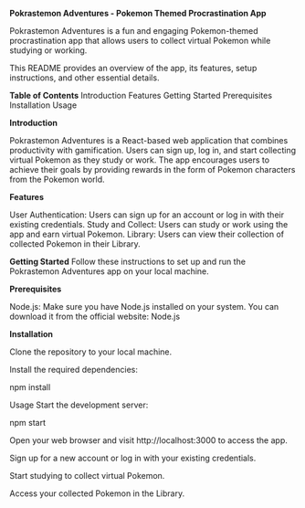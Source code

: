 **Pokrastemon Adventures - Pokemon Themed Procrastination App**

Pokrastemon Adventures is a fun and engaging Pokemon-themed procrastination app that allows users to collect virtual Pokemon while studying or working. 

This README provides an overview of the app, its features, setup instructions, and other essential details.

**Table of Contents**
Introduction
Features
Getting Started
Prerequisites
Installation
Usage



**Introduction** 

Pokrastemon Adventures is a React-based web application that combines productivity with gamification. Users can sign up, log in, and start collecting virtual Pokemon as they study or work. The app encourages users to achieve their goals by providing rewards in the form of Pokemon characters from the Pokemon world.

**Features**

User Authentication: Users can sign up for an account or log in with their existing credentials.
Study and Collect: Users can study or work using the app and earn virtual Pokemon.
Library: Users can view their collection of collected Pokemon in their Library.

**Getting Started**
Follow these instructions to set up and run the Pokrastemon Adventures app on your local machine.

**Prerequisites**

Node.js: Make sure you have Node.js installed on your system. You can download it from the official website: Node.js

**Installation**

Clone the repository to your local machine.

Install the required dependencies:

npm install

Usage
Start the development server:

npm start

Open your web browser and visit http://localhost:3000 to access the app.

Sign up for a new account or log in with your existing credentials.

Start studying to collect virtual Pokemon.

Access your collected Pokemon in the Library.

